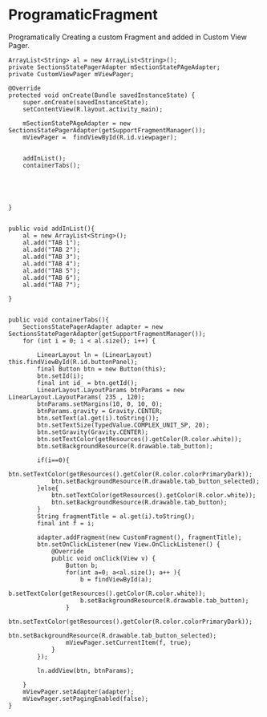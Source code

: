 # ProgramaticFragment

    
Programatically Creating a custom Fragment and added in Custom View Pager.   
    
    
    
    
    ArrayList<String> al = new ArrayList<String>();
    private SectionsStatePagerAdapter mSectionStatePAgeAdapter;
    private CustomViewPager mViewPager;
        
    @Override
    protected void onCreate(Bundle savedInstanceState) {
        super.onCreate(savedInstanceState);
        setContentView(R.layout.activity_main);

        mSectionStatePAgeAdapter = new SectionsStatePagerAdapter(getSupportFragmentManager());
        mViewPager =  findViewById(R.id.viewpager);


        addInList();
        containerTabs();





    }


    public void addInList(){
        al = new ArrayList<String>();
        al.add("TAB 1");
        al.add("TAB 2");
        al.add("TAB 3");
        al.add("TAB 4");
        al.add("TAB 5");
        al.add("TAB 6");
        al.add("TAB 7");

    }
    
    
    public void containerTabs(){
        SectionsStatePagerAdapter adapter = new SectionsStatePagerAdapter(getSupportFragmentManager());
        for (int i = 0; i < al.size(); i++) {

            LinearLayout ln = (LinearLayout) this.findViewById(R.id.buttonPanel);
            final Button btn = new Button(this);
            btn.setId(i);
            final int id_ = btn.getId();
            LinearLayout.LayoutParams btnParams = new LinearLayout.LayoutParams( 235 , 120);
            btnParams.setMargins(10, 0, 10, 0);
            btnParams.gravity = Gravity.CENTER;
            btn.setText(al.get(i).toString());
            btn.setTextSize(TypedValue.COMPLEX_UNIT_SP, 20);
            btn.setGravity(Gravity.CENTER);
            btn.setTextColor(getResources().getColor(R.color.white));
            btn.setBackgroundResource(R.drawable.tab_button);

            if(i==0){
                btn.setTextColor(getResources().getColor(R.color.colorPrimaryDark));
                btn.setBackgroundResource(R.drawable.tab_button_selected);
            }else{
                btn.setTextColor(getResources().getColor(R.color.white));
                btn.setBackgroundResource(R.drawable.tab_button);
            }
            String fragmentTitle = al.get(i).toString();
            final int f = i;

            adapter.addFragment(new CustomFragment(), fragmentTitle);
            btn.setOnClickListener(new View.OnClickListener() {
                @Override
                public void onClick(View v) {
                    Button b;
                    for(int a=0; a<al.size(); a++ ){
                        b = findViewById(a);
                        b.setTextColor(getResources().getColor(R.color.white));
                        b.setBackgroundResource(R.drawable.tab_button);
                    }
                    btn.setTextColor(getResources().getColor(R.color.colorPrimaryDark));
                    btn.setBackgroundResource(R.drawable.tab_button_selected);
                    mViewPager.setCurrentItem(f, true);
                }
            });

            ln.addView(btn, btnParams);

        }
        mViewPager.setAdapter(adapter);
        mViewPager.setPagingEnabled(false);
    }
    



              
